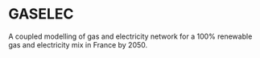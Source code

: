 # GASELEC
A coupled modelling of gas and electricity network for a 100% renewable gas and electricity mix in France by 2050.
